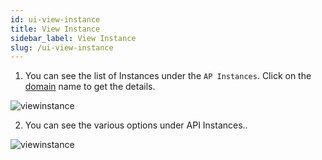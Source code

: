 ```yaml
---
id: ui-view-instance
title: View Instance
sidebar_label: View Instance
slug: /ui-view-instance
---
```


1. You can see the list of Instances under the `AP Instances`. Click on the [domain](apisetup.md#domain-name) name to get the details.

![viewinstance](/img/UI-ViewInstance-1.PNG)

2. You can see the various options under API Instances..

![viewinstance](/img/UI-ViewInstance-2.PNG)

